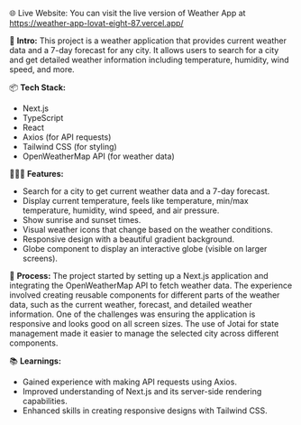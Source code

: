 🌐 Live Website: You can visit the live version of Weather App at https://weather-app-lovat-eight-87.vercel.app/

🎋 **Intro:**
This project is a weather application that provides current weather data and a 7-day forecast for any city. It allows users to search for a city and get detailed weather information including temperature, humidity, wind speed, and more.

📦 **Tech Stack:**
- Next.js
- TypeScript
- React
- Axios (for API requests)
- Tailwind CSS (for styling)
- OpenWeatherMap API (for weather data)

👩🏽‍🍳 **Features:**
- Search for a city to get current weather data and a 7-day forecast.
- Display current temperature, feels like temperature, min/max temperature, humidity, wind speed, and air pressure.
- Show sunrise and sunset times.
- Visual weather icons that change based on the weather conditions.
- Responsive design with a beautiful gradient background.
- Globe component to display an interactive globe (visible on larger screens).

💭 **Process:**
The project started by setting up a Next.js application and integrating the OpenWeatherMap API to fetch weather data. The experience involved creating reusable components for different parts of the weather data, such as the current weather, forecast, and detailed weather information. One of the challenges was ensuring the application is responsive and looks good on all screen sizes. The use of Jotai for state management made it easier to manage the selected city across different components.

📚 **Learnings:**
- Gained experience with making API requests using Axios.
- Improved understanding of Next.js and its server-side rendering capabilities.
- Enhanced skills in creating responsive designs with Tailwind CSS.


